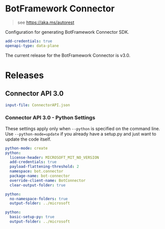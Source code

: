 ﻿# BotFramework Connector

> see https://aka.ms/autorest

Configuration for generating BotFramework Connector SDK.

``` yaml
add-credentials: true
openapi-type: data-plane
```
The current release for the BotFramework Connector is v3.0.

# Releases

## Connector API 3.0

``` yaml
input-file: ConnectorAPI.json
```

### Connector API 3.0 - Python Settings

These settings apply only when `--python` is specified on the command line. Use `--python-mode=update` if you already have a setup.py and just want to update the code itself.

``` yaml $(python)
python-mode: create
python:
  license-header: MICROSOFT_MIT_NO_VERSION
  add-credentials: true
  payload-flattening-threshold: 2
  namespace: bot.connector
  package-name: bot-connector
  override-client-name: BotConnector
  clear-output-folder: true
```
``` yaml $(python) && $(python-mode) == 'update'
python:
  no-namespace-folders: true
  output-folder: ../microsoft
```
``` yaml $(python) && $(python-mode) == 'create'
python:
  basic-setup-py: true
  output-folder: ../microsoft
```